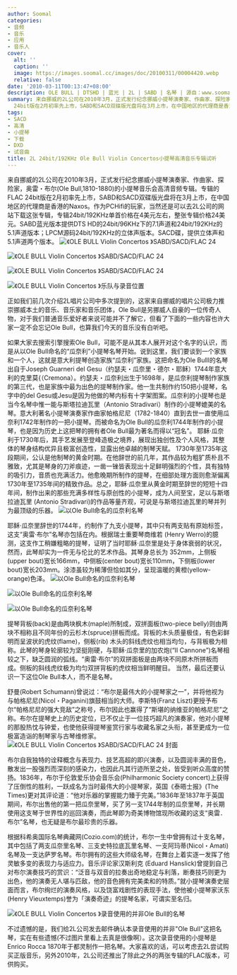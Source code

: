```yaml
---
author: Soomal
categories:
- 音频
- 音乐
- 应用
- 音乐人
cover:
  alt: ''
  caption: ''
  image: https://images.soomal.cc/images/doc/20100311/00004420.webp
  relative: false
date: '2010-03-11T00:13:47+08:00'
description: OLE BULL | DTSHD | 蓝光 | 2L | SABD | 名琴 | 源自：www.soomal.com | 版权：整理 |  平均/总评分：08.92/687
summary: 来自挪威的2L公司在2010年3月，正式发行纪念挪威小提琴演奏家、作曲家、探险家，奥雷・布尔(Ole Bull,1810-1880)的小提琴音乐会高清音频专辑。专辑的FLAC
  24bit版在2月初率先上市，SABD和SACD双碟版光盘将在3月上市，在中国地区的代理商是香港的Naxos。作为PCHifi的玩家，当然还是可以去2L公司的网站下载这张专辑，专辑24bit/192KHz单首价格在4美元左右，整张专辑价格24美元。
tags:
- SACD
- 高清
- 小提琴
- 下载
- DXD
- 试音曲
title: 2L 24bit/192KHz Ole Bull Violin Concertos小提琴高清音乐专辑试听
---
```


来自挪威的2L公司在2010年3月，正式发行纪念挪威小提琴演奏家、作曲家、探险家，奥雷・布尔(Ole Bull,1810-1880)的小提琴音乐会高清音频专辑。专辑的FLAC 24bit版在2月初率先上市，SABD和SACD双碟版光盘将在3月上市，在中国地区的代理商是香港的Naxos。作为PCHifi的玩家，当然还是可以去2L公司的网站下载这张专辑，专辑24bit/192KHz单首价格在4美元左右，整张专辑价格24美元。SABD蓝光版本提供DTS HD的24bit/96KHz下的7.1声道和24bit/192KHz的5.1声道版本；LPCM源码24bit/192KHz的立体声版本。SACD碟，提供立体声和5.1声道两个版本。
![《OLE BULL Violin Concertos 》SABD/SACD/FLAC 24](https://images.soomal.cc/images/doc/20100310/00004409.webp)




![《OLE BULL Violin Concertos 》SABD/SACD/FLAC 24](https://images.soomal.cc/images/doc/20100310/00004410.webp)




![《OLE BULL Violin Concertos 》SABD/SACD/FLAC 24](https://images.soomal.cc/images/doc/20100310/00004411.webp)




![《OLE BULL Violin Concertos 》乐队与录音位置](https://images.soomal.cc/images/doc/20100311/00004419.webp)




正如我们前几次介绍2L唱片公司中多次提到的，这家来自挪威的唱片公司极力推崇挪威本土的音乐、音乐家和音乐团体，Ole Bull是另挪威人自豪的一位传奇人物，对于我们普通音乐爱好者来说可能并不了解它，但看了下面的一些内容也许大家一定不会忘记Ole Bull，也算我们今天的音乐没有白听吧。

如果大家去搜索引擎搜索Ole Bull，可能不是从其本人展开对这个名字的认识，而是从以Ole Bull命名的“瓜奈利”小提琴名琴开始。说到这里，我们要谈到一个家族和一个人，这就是意大利提琴创造家族“瓜奈利”家族。这把命名为Ole Bulll的名琴出自于Joseph Guarneri del Gesu（约瑟夫・瓜奈里・德尔・耶稣）1744年意大利的克里莫{（Cremona）。约瑟夫・瓜奈利出生于1698年，是瓜奈利提琴制作家族的第三代，也是家族中最为出色的提琴制作家。他一生共制作约150把小提琴，名字中的del Gesu或Jesu是因为他做的琴内标有十字架图案。瓜奈利的小提琴也是当今名琴中惟一能与斯塔拉迪瓦里（Antonio Stradivari）制作的小提琴媲美的名琴。意大利著名小提琴演奏家作曲家帕格尼尼（1782-1840）直到去世一直使用瓜奈利1742年制作的一把小提琴。而被命名为Ole Bull的瓜奈利1744年制作的小提琴，也是因为历史上这把琴的拥有者Ole Bull最为著名而得以“冠名”。
 耶稣‧瓜奈利于1730年后，其手艺发展至登峰造极之境界，展现出独创性及个人风格，其整体的琴身结构优异且极富创造性，显露出他卓越的制琴天赋。 1730年至1735年这段期间，公认是他制琴的黄金时期。在他辞世的前几年，其作品较为粗犷质朴且不雅致，尤其是琴身的刀斧痕迹，一凿一锉皆表现出十足鲜明强烈的个性，具有独特的吸引力，音质也充满活力。他愈晚期所制作的提琴，在细部处理方面则愈渐偏离1730年至1735年间的精致作品。总之，耶稣‧瓜奈里从黄金时期至辞世的短短十四年间，制作出来的那些充满多样性与原创性的小提琴，成为人间至宝，足以与斯塔拉迪瓦里 (Antonio Stradivari)的作品等量齐观，可说是与斯塔拉迪瓦里的琴并列为最顶级的乐器。
![以Ole Bull命名的瓜奈利名琴](https://images.soomal.cc/images/doc/20100310/00004415.webp)




耶稣‧瓜奈里辞世的1744年，约制作了九支小提琴，其中只有两支贴有原始标签，这支“奥雷‧布尔”名琴亦包括在内。根据瑞士重要琴商维若 (Henry Werro)的臆测，这支作工稍嫌粗略的提琴，证明了当时耶稣‧瓜奈里是处于身体衰弱的状况，然而，此琴却实为一件无与伦比的艺术作品。其琴身总长为 352mm，上侧板(upper bout)宽长166mm，中侧板(center bout)宽长110mm，下侧板(lower bout)宽长203mm。涂漆虽较为稀薄但恰如其分，呈现温暖的黄橙(yellow-orange)色泽。
![以Ole Bull命名的瓜奈利名琴](https://images.soomal.cc/images/doc/20100310/00004413.webp)




![以Ole Bull命名的瓜奈利名琴](https://images.soomal.cc/images/doc/20100310/00004414.webp)




![以Ole Bull命名的瓜奈利名琴](https://images.soomal.cc/images/doc/20100311/00004420.webp)




提琴背板(back)是由两块枫木(maple)所制成，双拼面板(two-piece belly)则由两块不相称且不同年份的云杉木(spruce)拼板而成。背板的木头质量极佳，有色彩鲜明而呈波状的虎纹(flame)，侧板(rib) 木头的斜线虎纹也相当均匀，与背板极为相称。此琴的琴身轮廓较为坚挺刚硬，与耶稣‧瓜奈里的加农炮(“II Cannone”)名琴相较之下，缺乏圆润的弧线。“奥雷‧布尔”的双拼面板是由两块不同原木所拼板而成。侧板的斜线虎纹极为均匀双拼背板的虎纹相当鲜明醒目。
当然，最后还要认识一下这位Ole Bull本人，而不是名琴。

舒曼(Robert Schumann)曾说过：“布尔是最伟大的小提琴家之一”，并将他视为与帕格尼尼(Nicol・Paganini)旗鼓相当的大师。李斯特(Franz Liszt)更授予布尔“帕格尼尼的强大竞敌”之称号，布尔因此也赢得了“斯堪的纳维亚的帕格尼尼”之称。布尔在提琴史上的历史定位，已不仅止于一位技巧超凡的演奏家，他对小提琴的那股热忱与钟爱，也使他获得提琴鉴赏行家与收藏名家之头衔，甚至更成为一位极富造诣的制琴家与古琴维修家。
![《OLE BULL Violin Concertos 》SABD/SACD/FLAC 24 封面](https://images.soomal.cc/images/doc/20100310/00004416.webp)




布尔自我独特的诠释概念与表现力、技艺高超的即兴演奏，以及圆润丰满的音色，散发出一股强烈而深刻的感染力，也因此凡其行迹所至之处，皆受到听众高度的赞扬。1836年，布尔于伦敦爱乐协会音乐会(Philharmonic Society concert)上获得了压倒性的胜利，一跃成名为当时最伟大的小提琴家，英国《泰晤士报》(The Times)更对其评论道：“他对乐器的掌握能力臻于完美。”1836年至1837年于英国期间，布尔出售他的第一把瓜奈里琴，买了另一支1744年制的瓜奈里琴，并长期使用这支琴于世界性的巡回演奏，而此琴即为奇美博物馆现所收藏的这支“奥雷．布尔”名琴，也无疑是布尔最珍贵的乐器。

根据科希奥国际名琴典藏网(Cozio.com)的统计，布尔一生中曾拥有过十支名琴，其中包括了两支瓜奈里名琴、三支史特拉底瓦里名琴、一支阿玛蒂(Nicol・Amati)名琴及一支达萨罗名琴。布尔拥有的这些大师级名琴，在舞台上着实逐一发挥了他灵敏多变的表现力与适应力。音乐评论家汉斯利克 (Eduard Hanslick)曾提到自己对布尔演奏技巧的赏识：“泛音与双音的拉奏出奇地稳定与利落，断奏技巧则更为出色，他的演奏无人堪与匹敌，他的音色拥有完美柔和的特质。”就小提琴演奏史层面而言，布尔绚烂的演奏风格，以及饶富戏剧性的表现手法，使他被小提琴家沃东(Henry Vieuxtemps)誉为「演奏奇迹」的提琴名家，可谓实至名归。

![《OLE BULL Violin Concertos 》录音使用的并非Ole Bull的名琴](https://images.soomal.cc/images/doc/20100310/00004412.webp)




不过遗憾的是，我们给2L公司发去邮件确认本录音使用的并非"Ole Bull"这把名琴，实在有些遗憾(不过图片里看上去真是很像啊）。这次录音使用的小提琴是Enrico Rocca 1870年于都灵制作一把名琴。大家喜欢的话，可以考虑去2L尝试购买正版音乐，另外2010年，2L公司还推出了除此之外的两张专辑的FLAC版本，可供购买。